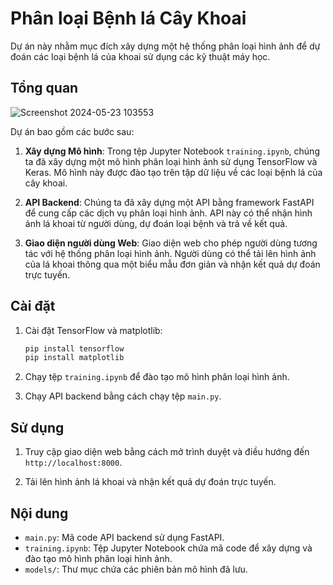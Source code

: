 # Phân loại Bệnh lá Cây Khoai

Dự án này nhằm mục đích xây dựng một hệ thống phân loại hình ảnh để dự đoán các loại bệnh lá của khoai sử dụng các kỹ thuật máy học.

## Tổng quan

![Screenshot 2024-05-23 103553](https://github.com/phamthikimdung/DATA_SUMMARIZATION/assets/169218029/833915d2-cd5b-4f4c-a61c-97f3b5cae974)


Dự án bao gồm các bước sau:

1. **Xây dựng Mô hình**: Trong tệp Jupyter Notebook `training.ipynb`, chúng ta đã xây dựng một mô hình phân loại hình ảnh sử dụng TensorFlow và Keras. Mô hình này được đào tạo trên tập dữ liệu về các loại bệnh lá của cây khoai.

2. **API Backend**: Chúng ta đã xây dựng một API bằng framework FastAPI để cung cấp các dịch vụ phân loại hình ảnh. API này có thể nhận hình ảnh lá khoai từ người dùng, dự đoán loại bệnh và trả về kết quả.

3. **Giao diện người dùng Web**: Giao diện web cho phép người dùng tương tác với hệ thống phân loại hình ảnh. Người dùng có thể tải lên hình ảnh của lá khoai thông qua một biểu mẫu đơn giản và nhận kết quả dự đoán trực tuyến.

## Cài đặt

1. Cài đặt TensorFlow và matplotlib:

    ```bash
    pip install tensorflow
    pip install matplotlib
    ```

2. Chạy tệp `training.ipynb` để đào tạo mô hình phân loại hình ảnh.

3. Chạy API backend bằng cách chạy tệp `main.py`.

## Sử dụng

1. Truy cập giao diện web bằng cách mở trình duyệt và điều hướng đến `http://localhost:8000`.

2. Tải lên hình ảnh lá khoai và nhận kết quả dự đoán trực tuyến.

## Nội dung

- `main.py`: Mã code API backend sử dụng FastAPI.
- `training.ipynb`: Tệp Jupyter Notebook chứa mã code để xây dựng và đào tạo mô hình phân loại hình ảnh.
- `models/`: Thư mục chứa các phiên bản mô hình đã lưu.


